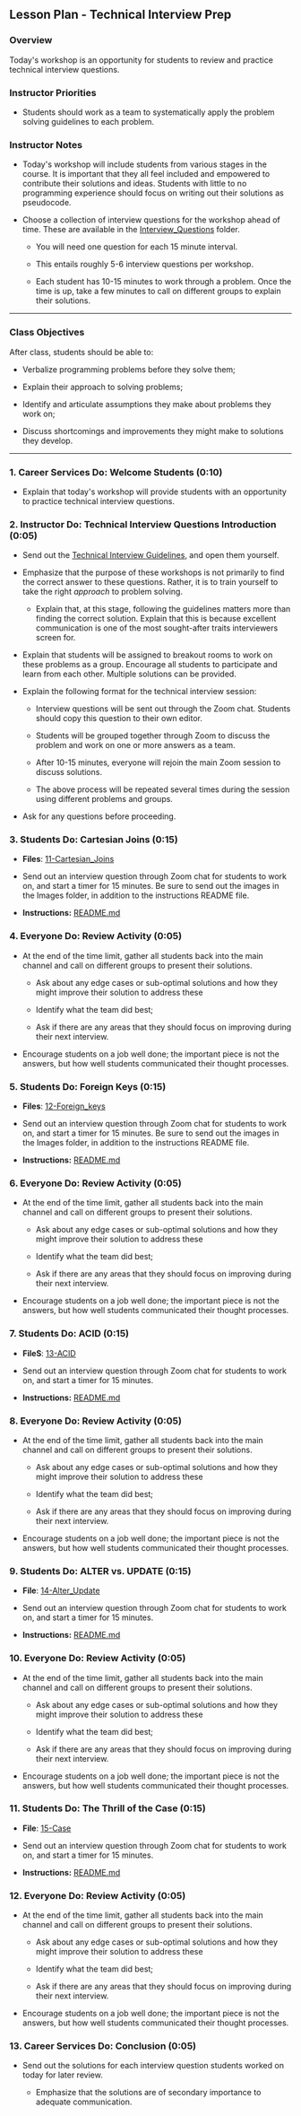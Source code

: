 ## Lesson Plan - Technical Interview Prep

### Overview

Today's workshop is an opportunity for students to review and practice technical interview questions.

### Instructor Priorities

* Students should work as a team to systematically apply the problem solving guidelines to each problem.

### Instructor Notes

* Today's workshop will include students from various stages in the course. It is important that they all feel included and empowered to contribute their solutions and ideas. Students with little to no programming experience should focus on writing out their solutions as pseudocode.

* Choose a collection of interview questions for the workshop ahead of time. These are available in the [Interview_Questions](../../Interview_Questions) folder.

  * You will need one question for each 15 minute interval.

  * This entails roughly 5-6 interview questions per workshop.

  * Each student has 10-15 minutes to work through a problem. Once the time is up, take a few minutes to call on different groups to explain their solutions.

- - -

### Class Objectives

After class, students should be able to:

* Verbalize programming problems before they solve them;

* Explain their approach to solving problems;

* Identify and articulate assumptions they make about problems they work on;

* Discuss shortcomings and improvements they might make to solutions they develop.

- - -

### 1. Career Services Do: Welcome Students (0:10)

* Explain that today's workshop will provide students with an opportunity to practice technical interview questions.

### 2. Instructor Do: Technical Interview Questions Introduction (0:05)

* Send out the [Technical Interview Guidelines](../../Resources/Technical_Interview_Guidlines.md), and open them yourself.

* Emphasize that the purpose of these workshops is not primarily to find the correct answer to these questions. Rather, it is to train yourself to take the right _approach_ to problem solving.

  * Explain that, at this stage, following the guidelines matters more than finding the correct solution. Explain that this is because excellent communication is one of the most sought-after traits interviewers screen for.

* Explain that students will be assigned to breakout rooms to work on these problems as a group. Encourage all students to participate and learn from each other. Multiple solutions can be provided.

* Explain the following format for the technical interview session:

  * Interview questions will be sent out through the Zoom chat. Students should copy this question to their own editor.

  * Students will be grouped together through Zoom to discuss the problem and work on one or more answers as a team.

  * After 10-15 minutes, everyone will rejoin the main Zoom session to discuss solutions.

  * The above process will be repeated several times during the session using different problems and groups.

* Ask for any questions before proceeding.

### 3. Students Do: Cartesian Joins (0:15)

* **Files**: [11-Cartesian_Joins](../../Interview_Questions/11-Cartesian_Joins)

* Send out an interview question through Zoom chat for students to work on, and start a timer for 15 minutes. Be sure to send out the images in the Images folder, in addition to the instructions README file.

* **Instructions:** [README.md](../../Interview_Questions/11-Cartesian_Joins/README.md)


### 4. Everyone Do: Review Activity (0:05)

* At the end of the time limit, gather all students back into the main channel and call on different groups to present their solutions.

  * Ask about any edge cases or sub-optimal solutions and how they might improve their solution to address these

  * Identify what the team did best;

  * Ask if there are any areas that they should focus on improving during their next interview.

* Encourage students on a job well done; the important piece is not the answers, but how well students communicated their thought processes.

### 5. Students Do: Foreign Keys (0:15)

* **Files**: [12-Foreign_keys](../../Interview_Questions/12-Foreign_Keys)

* Send out an interview question through Zoom chat for students to work on, and start a timer for 15 minutes. Be sure to send out the images in the Images folder, in addition to the instructions README file.

* **Instructions:** [README.md](../../Interview_Questions/12-Foreign_Keys/README.md)

### 6. Everyone Do: Review Activity (0:05)

* At the end of the time limit, gather all students back into the main channel and call on different groups to present their solutions.

  * Ask about any edge cases or sub-optimal solutions and how they might improve their solution to address these

  * Identify what the team did best;

  * Ask if there are any areas that they should focus on improving during their next interview.

* Encourage students on a job well done; the important piece is not the answers, but how well students communicated their thought processes.

### 7. Students Do: ACID (0:15)

* **FileS**: [13-ACID](../../Interview_Questions/13-ACID)

* Send out an interview question through Zoom chat for students to work on, and start a timer for 15 minutes.

* **Instructions:** [README.md](../../Interview_Questions/13-ACID/README.md)

### 8. Everyone Do: Review Activity (0:05)

* At the end of the time limit, gather all students back into the main channel and call on different groups to present their solutions.

  * Ask about any edge cases or sub-optimal solutions and how they might improve their solution to address these

  * Identify what the team did best;

  * Ask if there are any areas that they should focus on improving during their next interview.

* Encourage students on a job well done; the important piece is not the answers, but how well students communicated their thought processes.

### 9. Students Do: ALTER vs. UPDATE (0:15)

* **File**: [14-Alter_Update](../../Interview_Questions/14-Alter_Update)

* Send out an interview question through Zoom chat for students to work on, and start a timer for 15 minutes.

* **Instructions:** [README.md](../../Interview_Questions/14-Alter_Update/README.md)

### 10. Everyone Do: Review Activity (0:05)

* At the end of the time limit, gather all students back into the main channel and call on different groups to present their solutions.

  * Ask about any edge cases or sub-optimal solutions and how they might improve their solution to address these

  * Identify what the team did best;

  * Ask if there are any areas that they should focus on improving during their next interview.

* Encourage students on a job well done; the important piece is not the answers, but how well students communicated their thought processes.

### 11. Students Do: The Thrill of the Case (0:15)

* **File**: [15-Case](../../Interview_Questions/15-Case)

* Send out an interview question through Zoom chat for students to work on, and start a timer for 15 minutes.

* **Instructions:** [README.md](../../Interview_Questions/15-Case/README.md)


### 12. Everyone Do: Review Activity (0:05)

* At the end of the time limit, gather all students back into the main channel and call on different groups to present their solutions.

  * Ask about any edge cases or sub-optimal solutions and how they might improve their solution to address these

  * Identify what the team did best;

  * Ask if there are any areas that they should focus on improving during their next interview.

* Encourage students on a job well done; the important piece is not the answers, but how well students communicated their thought processes.

### 13. Career Services Do: Conclusion (0:05)

* Send out the solutions for each interview question students worked on today for later review.

  * Emphasize that the solutions are of secondary importance to adequate communication.
